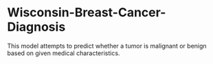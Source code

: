 # Wisconsin-Breast-Cancer-Diagnosis
This model attempts to predict whether a tumor is malignant or benign based on given medical characteristics.

